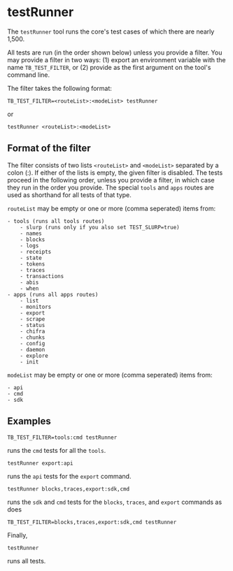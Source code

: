 # testRunner

The `testRunner` tool runs the core's test cases of which there are nearly 1,500.

All tests are run (in the order shown below) unless you provide a filter. You may provide a filter in two ways: (1) export an environment variable with the name `TB_TEST_FILTER`, or (2) provide as the first argument on the tool's command line.

The filter takes the following format:

```[bash]
TB_TEST_FILTER=<routeList>:<modeList> testRunner
```

or

```[bash]
testRunner <routeList>:<modeList>
```

## Format of the filter

The filter consists of two lists `<routeList>` and `<modeList>` separated by a colon (:). If either of the lists is empty, the given filter is disabled. The tests proceed in the following order, unless you provide a filter, in which case they run in the order you provide. The special `tools` and `apps` routes are used as shorthand for all tests of that type.

`routeList` may be empty or one or more (comma seperated) items from:

```[bash]
- tools (runs all tools routes)
    - slurp (runs only if you also set TEST_SLURP=true)
    - names
    - blocks
    - logs
    - receipts
    - state
    - tokens
    - traces
    - transactions
    - abis
    - when
- apps (runs all apps routes)
    - list
    - monitors
    - export
    - scrape
    - status
    - chifra
    - chunks
    - config
    - daemon
    - explore
    - init
```

`modeList` may be empty or one or more (comma seperated) items from:

```[bash]
- api
- cmd
- sdk
```

## Examples

```[bash]
TB_TEST_FILTER=tools:cmd testRunner
```

runs the `cmd` tests for all the `tools`.

```[bash]
testRunner export:api
```

runs the `api` tests for the `export` command.

```[bash]
testRunner blocks,traces,export:sdk,cmd
```

runs the `sdk` and `cmd` tests for the `blocks`, `traces`, and `export` commands as does

```[bash]
TB_TEST_FILTER=blocks,traces,export:sdk,cmd testRunner
```

Finally,

```[bash]
testRunner
```

runs all tests.
